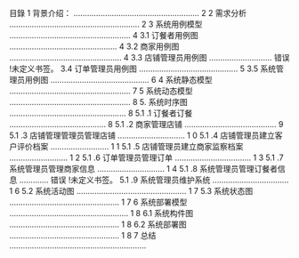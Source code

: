 目錄
1 背景介绍： ........................................................ 2
2 需求分析 .......................................................... 2
3 系统用例模型 ...................................................... 4
3.1 订餐者用例图 ................................................ 4
3.2 商家用例图 .................................................. 4
3.3 店铺管理员用例图 ............................ 错误 !未定义书签。
3.4 订单管理员用例图 ............................................ 5
3.5 系统管理员用例图 ............................................ 6
4 系统静态模型 ...................................................... 7
5 系统动态模型 ...................................................... 8
5. 系统时序图 .................................................... 8
5.1 .1 订餐者订餐 ........................................... 8
5.1 .2 商家管理店铺 ......................................... 9
5.1 .3 店铺管理管理员管理店铺 .............................. 1 0
5.1 .4 店铺管理员建立客户评价档案 .......................... 1 1
5.1 .5 店铺管理员建立商家监察档案 .......................... 1 2
5.1 .6 订单管理员管理订单 .................................. 1 3
5.1 .7 系统管理员管理商家信息 .............................. 1 4
5.1 .8 系统管理员管理订餐者信息 ............. 错误 !未定义书签。
5.1 .9 系统管理员维护系统 .................................. 1 6
5.2 系统活动图 ................................................. 1 7
5.3 系统状态图 ................................................. 1 7
6 系统部署模型 ..................................................... 1 8
6.1 系统构件图 ................................................. 1 8
6.2 系统部署图 ................................................. 1 8
7 总结 ............................................................. 

